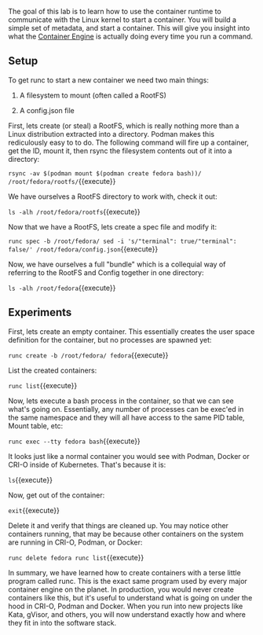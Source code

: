 The goal of this lab is to learn how to use the container runtime to communicate with the Linux kernel to start a container. You will build a simple set of metadata, and start a container. This will give you insight into what the [Container Engine](https://developers.redhat.com/blog/2018/02/22/container-terminology-practical-introduction/#h.6yt1ex5wfo3l) is actually doing every time you run a command.

## Setup

To get runc to start a new container we need two main things:

1. A filesystem to mount (often called a RootFS)

2. A config.json file

First, lets create (or steal) a RootFS, which is really nothing more than a Linux distribution extracted into a directory. Podman makes this rediculously easy to to do. The following command will fire up a container, get the ID, mount it, then rsync the filesystem contents out of it into a directory:

``rsync -av $(podman mount $(podman create fedora bash))/ /root/fedora/rootfs/``{{execute}}

We have ourselves a RootFS directory to work with, check it out:

``ls -alh /root/fedora/rootfs``{{execute}}

Now that we have a RootFS, lets create a spec file and modify it:

``runc spec -b /root/fedora/
sed -i 's/"terminal": true/"terminal": false/' /root/fedora/config.json``{{execute}}

Now, we have ourselves a full "bundle" which is a collequial way of referring to the RootFS and Config together in one directory:

``ls -alh /root/fedora``{{execute}}

## Experiments

First, lets create an empty container. This essentially creates the user space definition for the container, but no processes are spawned yet:

``runc create -b /root/fedora/ fedora``{{execute}}

List the created containers:

``runc list``{{execute}}

Now, lets execute a bash process in the container, so that we can see what's going on. Essentially, any number of processes can be exec'ed in the same namespace and they will all have access to the same PID table, Mount table, etc:

``runc exec --tty fedora bash``{{execute}}

It looks just like a normal container you would see with Podman, Docker or CRI-O inside of Kubernetes. That's because it is:

``ls``{{execute}}

Now, get out of the container:

``exit``{{execute}}

Delete it and verify that things are cleaned up. You may notice other containers running, that may be because other containers on the system are running in CRI-O, Podman, or Docker:

``runc delete fedora
runc list``{{execute}}

In summary, we have learned how to create containers with a terse little program called runc. This is the exact same program used by every major container engine on the planet. In production, you would never create containers like this, but it's useful to understand what is going on under the hood in CRI-O, Podman and Docker. When you run into new projects like Kata, gVisor, and others, you will now understand exactly how and where they fit in into the software stack.

